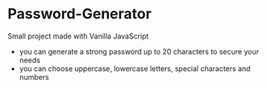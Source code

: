 # Password-Generator
Small project made with Vanilla JavaScript
 - you can generate a strong password up to 20 characters to secure your needs
 - you can choose uppercase, lowercase letters, special characters and numbers 
 
